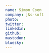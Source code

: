 ```yaml
---
name: Simon Coen
company: j&s-soft
photo: 
twitter: 
linkedin: 
github: 
mastodon: 
bluesky: 
---
```

